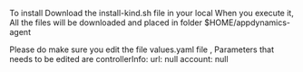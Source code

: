 To install Download the install-kind.sh file in your local
When you execute it, All the files will be downloaded and placed in folder $HOME/appdynamics-agent

Please do make sure you edit the file values.yaml file , Parameters that needs to be edited are
controllerInfo:
  url: null
  account: null
